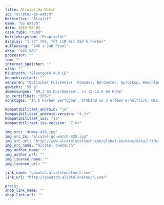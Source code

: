 ```yaml
---
title: Alcatel Go Watch
id: "alcatel-go-watch"
hersteller: "Alcatel"
name: "Go Watch"
date: 2015-09-01
case_type: "rund"
betriebssystem: "Proprietär"
display: "1.22“ IPS, TFT LCD mit 262 k Farben"
aufloesung: "240 x 240 Pixel"
akku: "225 mAh"
prozessor: ""
ram: ""
interner_speicher: ""
wlan: ""
bluetooth: "Bluetooth 4.0 LE"
konnektivitaet: ""
sensoren: "Optischer Pulssensor, Kompass, Barometer, Gyroskop, Beschleunigungsmesser, Vibrationsmotor"
gewicht: "55 g"
abmessungen: "49,2 mm Durchmesser, \n 12-13,6 mm Höhe"
ip_zertifikat: "IP67"
sonstiges: "In 6 Farben verfügbar, Armband in 2 Größen erhältlich, Micro-USB auf der Rückseite "

kompatibilitaet_android: "ja"
kompatibilitaet_android-version: "4.3+"
kompatibilitaet_ios: "ja"
kompatibilitaet_ios-version: "7.0+"

img_src: "dummy-410.jpg"
img_src_2x: "alcatel-go-watch-820.jpg"
img_src_url: "http://www.alcatelonetouch.com/global-en/news/detail?id=3157"
img_src_name: "Alcatel onetouch"
img_author_name: ""
img_author_url: ""
img_license_name: ""
img_license_url: ""

link_name: "gowatch.alcatelonetouch.com"
link_url: "http://gowatch.alcatelonetouch.com/"

preis: 
shop_link_name: ""
shop_link_url: ""
---
```

